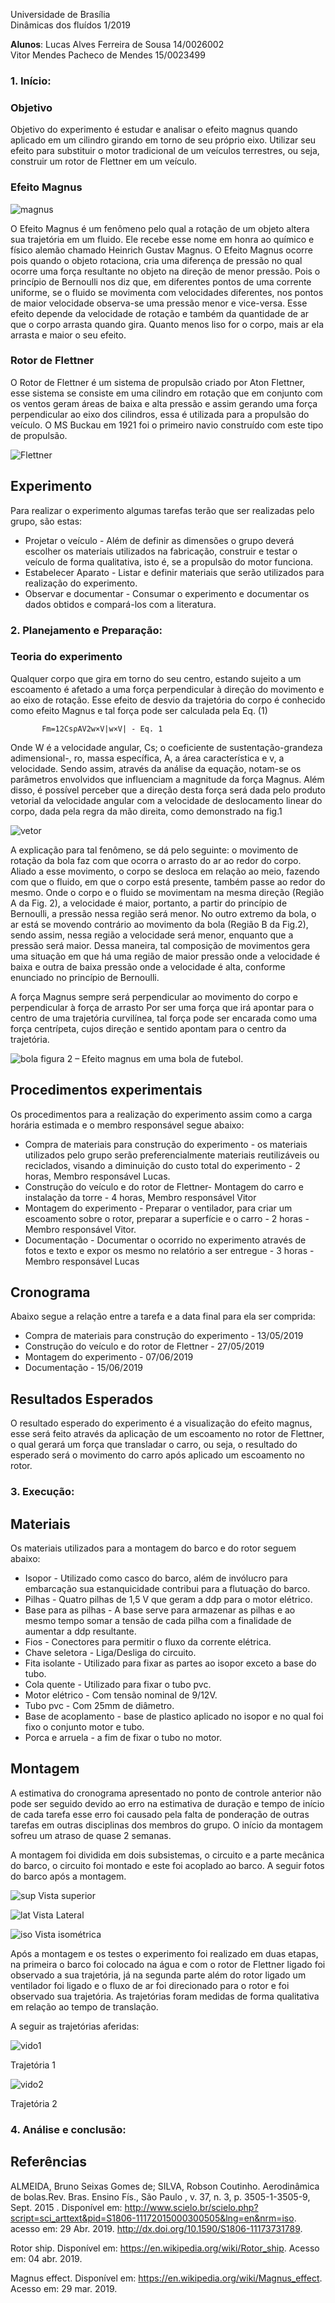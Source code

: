 
Universidade de Brasília  
Dinâmicas dos fluídos  1/2019  

**Alunos**: Lucas Alves Ferreira de Sousa 				14/0026002  
            Vitor Mendes Pacheco de Mendes 			  15/0023499  
    

### 1.	Início: 

 ### Objetivo  
 
  
  Objetivo do experimento é estudar e analisar o efeito magnus quando aplicado em um cilindro girando em torno de seu próprio eixo. Utilizar seu efeito para substituir o motor tradicional de um veículos terrestres, ou seja, construir um rotor de Flettner em um veículo.  
   
   
### Efeito Magnus   


![magnus](https://66.media.tumblr.com/ee2c591770cee657ef876ae01ae3d52e/tumblr_n7kqzhwBLu1qckzoqo1_500.gif) 


O Efeito Magnus é um fenômeno pelo qual a rotação de um objeto altera sua trajetória em um fluido. Ele recebe esse nome em honra ao químico e físico alemão chamado Heinrich Gustav Magnus. 
	O Efeito Magnus ocorre pois quando o objeto rotaciona, cria uma diferença de pressão no qual ocorre uma força resultante no objeto na direção de menor pressão. Pois o princípio de Bernoulli nos diz que, em diferentes pontos de uma corrente uniforme, se o fluido se movimenta com velocidades diferentes, nos pontos de maior velocidade observa-se uma pressão menor e vice-versa. 
  	Esse efeito depende da velocidade de rotação e também da quantidade de ar que o corpo arrasta quando gira. Quanto menos liso for o corpo, mais ar ela arrasta e maior o seu efeito.   
    
  
### Rotor de Flettner 

 O Rotor de Flettner é um sistema de propulsão criado por Aton Flettner, esse sistema se consiste em uma cilindro em rotação que em conjunto com os ventos geram áreas de baixa e alta pressão e assim gerando uma força perpendicular ao eixo dos cilindros, essa é utilizada para a propulsão do veículo. O MS Buckau em 1921 foi o primeiro navio construído com este tipo de propulsão.  
 
 ![Flettner](https://upload.wikimedia.org/wikipedia/commons/3/3f/Buckau_Flettner_Rotor_Ship_LOC_37764u.jpg)   
   
   

## Experimento 

Para realizar o experimento algumas tarefas terão que ser realizadas pelo grupo, são estas:
* Projetar o veículo - Além de definir as dimensões o grupo deverá escolher os materiais utilizados na fabricação, construir e testar o veículo de forma qualitativa, isto é, se a propulsão do motor funciona.
* Estabelecer Aparato - Listar e definir materiais que serão utilizados para realização do experimento.
* Observar e documentar - Consumar o experimento e documentar os dados obtidos e compará-los com a literatura.


### 2.	Planejamento e Preparação: 

### Teoria do experimento
 

  Qualquer corpo que gira em torno do seu centro, estando sujeito a um escoamento é afetado a uma força perpendicular à direção do movimento e ao eixo de rotação. Esse efeito de desvio da trajetória do corpo é conhecido como efeito Magnus e tal força pode ser calculada pela Eq. (1)  
  
           Fm=12CsρAV2w×V|w×V| - Eq. 1
   

 
Onde W é a velocidade angular, Cs; o coeficiente de sustentação-grandeza adimensional-, ro, massa específica, A, a área característica e v, a velocidade. Sendo assim, através da análise da equação, notam-se os parâmetros envolvidos que influenciam a magnitude da força Magnus. Além disso, é possível perceber que a direção desta força será dada pelo produto vetorial da velocidade angular com a velocidade de deslocamento linear do corpo, dada pela regra da mão direita, como demonstrado na fig.1 

![vetor](http://www.scielo.br/img/revistas/rbef/v37n3//0102-4744-rbef-37-3-3505-gf05.jpg)
 

  A explicação para tal fenômeno, se dá pelo seguinte: o movimento de rotação da bola faz com que ocorra o arrasto do ar ao redor do corpo. Aliado a esse movimento, o corpo se desloca em relação ao meio, fazendo com que o fluido, em que o corpo está presente, também passe ao redor do mesmo. Onde o corpo e o fluido se movimentam na mesma direção (Região A da Fig. 2), a velocidade é maior, portanto, a partir do princípio de Bernoulli, a pressão nessa região será menor. No outro extremo da bola, o ar está se movendo contrário ao movimento da bola (Região B da Fig.2), sendo assim, nessa região a velocidade será menor, enquanto que a pressão será maior. Dessa maneira, tal composição de movimentos gera uma situação em que há uma região de maior pressão onde a velocidade é baixa e outra de baixa pressão onde a velocidade é alta, conforme enunciado no princípio de Bernoulli.  
  
  A força Magnus sempre será perpendicular ao movimento do corpo e perpendicular à força de arrasto Por ser uma força que irá apontar para o centro de uma trajetória curvilínea, tal força pode ser encarada como uma força centrípeta, cujos direção e sentido apontam para o centro da trajetória. 
  
![bola](http://www.scielo.br/img/revistas/rbef/v37n3//0102-4744-rbef-37-3-3505-gf06.jpg   )
	 figura 2 – Efeito magnus em uma bola de futebol.

## Procedimentos experimentais 

  Os procedimentos para a realização do experimento assim como a carga horária estimada  e o membro responsável segue abaixo: 
*  Compra de materiais para construção do experimento - os materiais utilizados pelo grupo serão preferencialmente materiais reutilizáveis ou reciclados,  visando a diminuição do custo total do experimento - 2 horas, Membro responsável Lucas.
* Construção do veículo e do rotor de Flettner- Montagem do carro e instalação da torre - 4 horas, Membro responsável Vitor 
* Montagem do experimento - Preparar o ventilador, para criar um escoamento sobre o rotor, preparar a superfície e o carro - 2 horas - Membro responsável Vitor.
* Documentação - Documentar o ocorrido no experimento através de fotos e texto e expor os mesmo no relatório a ser entregue - 3 horas -  Membro responsável Lucas 

 ## Cronograma 
 
  Abaixo segue a relação entre a tarefa e a data final para ela ser comprida:
* Compra de materiais para construção do experimento -   13/05/2019
* Construção do veículo e do rotor de Flettner - 27/05/2019
* Montagem do experimento - 07/06/2019
* Documentação - 15/06/2019 

## Resultados Esperados  

  O resultado esperado do experimento é a visualização do efeito magnus, esse será feito através da aplicação de um escoamento no rotor de Flettner, o qual gerará um força que transladar o carro, ou seja, o resultado do esperado será o movimento do carro após aplicado um escoamento no rotor.

### 3.	Execução:  

## Materiais  

  Os materiais utilizados para a montagem do barco e do rotor seguem abaixo: 
  
* Isopor - Utilizado como casco do barco, além de invólucro para embarcação sua estanquicidade contribui para a flutuação do barco.  
* Pilhas - Quatro pilhas de 1,5 V que geram a ddp para o motor elétrico.
* Base para as pilhas - A base serve para armazenar as pilhas e ao mesmo tempo somar a tensão de cada pilha com a finalidade de aumentar a ddp resultante.
* Fios - Conectores para permitir o fluxo da corrente elétrica. 
* Chave seletora - Liga/Desliga do circuito. 
* Fita isolante - Utilizado para fixar as partes ao isopor exceto a base do tubo.
* Cola quente - Utilizado para fixar o tubo pvc.
* Motor elétrico - Com tensão nominal de  9/12V.
* Tubo pvc - Com 25mm de diâmetro.
* Base de acoplamento - base de plastico aplicado no isopor e no qual foi fixo o conjunto motor e tubo.
* Porca e arruela - a fim de fixar o tubo no motor.  

## Montagem  

  A estimativa do cronograma apresentado no ponto de controle anterior não pode ser seguido devido ao erro na estimativa de duração e tempo de início de cada tarefa esse erro foi causado pela falta de ponderação de outras tarefas em outras disciplinas dos membros do grupo. O início da montagem sofreu um atraso de quase 2 semanas.  
  
  A montagem foi dividida em dois subsistemas, o circuito e a parte mecânica do barco, o circuito foi montado e este foi acoplado ao barco. A seguir fotos do barco após a montagem. 
  
 ![sup](sup.jpeg)
Vista superior  

 ![lat](lat.jpeg)
 Vista Lateral 
 
  ![iso](iso.jpeg)
  Vista isométrica  
  
  Após a montagem e os testes o experimento foi realizado em duas etapas, na primeira o barco foi colocado na água e com o rotor de Flettner ligado foi observado a sua trajetória, já na segunda parte além do rotor ligado um ventilador foi ligado e o fluxo de ar foi direcionado para o rotor e foi observado sua trajetória. As trajetórias foram medidas de forma qualitativa em relação ao tempo de translação. 
  
A seguir as trajetórias aferidas:   

![vido1](vido1.gif)  

Trajetória 1  

![vido2](vido2.gif)  

Trajetória 2

### 4.	Análise e conclusão:

## Referências 

  ALMEIDA, Bruno Seixas Gomes de; SILVA, Robson Coutinho. Aerodinâmica de bolas.Rev. Bras. Ensino Fís.,  São Paulo ,  v. 37, n. 3, p. 3505-1-3505-9,  Sept.  2015 .   Disponível em: <http://www.scielo.br/scielo.php?script=sci_arttext&pid=S1806-11172015000300505&lng=en&nrm=iso>. acesso em: 29  Abr.  2019.  http://dx.doi.org/10.1590/S1806-11173731789.   

 Rotor ship. Disponível em: <https://en.wikipedia.org/wiki/Rotor_ship>. Acesso em: 04 abr. 2019.  
 
 Magnus effect. Disponível em: <https://en.wikipedia.org/wiki/Magnus_effect>. Acesso em: 29 mar. 2019.

